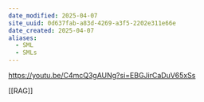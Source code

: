```yaml
---
date_modified: 2025-04-07
site_uuid: 0d637fab-a83d-4269-a3f5-2202e311e66e
date_created: 2025-04-07
aliases:
  - SML
  - SMLs
---
```


https://youtu.be/C4mcQ3gAUNg?si=EBGJirCaDuV65xSs

[[RAG]]